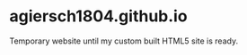 agiersch1804.github.io
======================

Temporary website until my custom built HTML5 site is ready.
